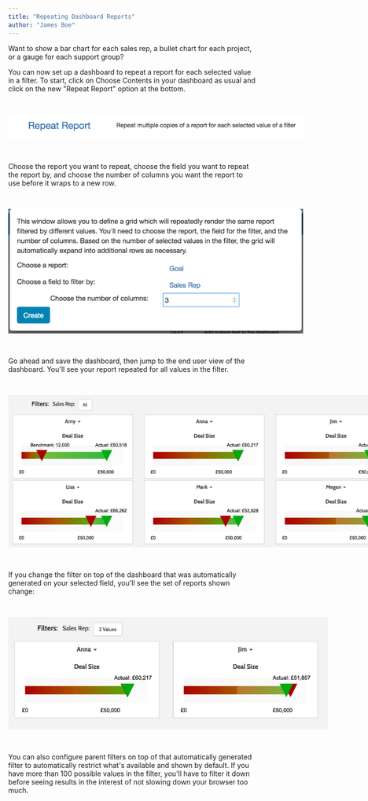 ```yaml
---
title: "Repeating Dashboard Reports"
author: "James Boe"
---
```


Want to show a bar chart for each sales rep, a bullet chart for each project, or a gauge for each support group?<!--more-->

You can now set up a dashboard to repeat a report for each selected value in a filter. To start, click on Choose Contents in your dashboard as usual and click on the new "Repeat Report" option at the bottom.

<img style="max-width:600px;margin-top:30px;margin-bottom:30px" src="/images/selecting_repeater.png" alt="Selecting Repeat Report" class="img img-responsive"/>

Choose the report you want to repeat, choose the field you want to repeat the report by, and choose the number of columns you want the report to use before it wraps to a new row.

<img style="max-width:600px;margin-top:30px;margin-bottom:30px" src="/images/configuring_repeater.png" alt="Configuring Repeat Report" class="img img-responsive"/>

Go ahead and save the dashboard, then jump to the end user view of the dashboard. You'll see your report repeated for all values in the filter.

<img style="max-width:800px;margin-top:30px;margin-bottom:30px" src="/images/example_repeater.png" alt="Repeat Report Example" class="img img-responsive"/>

If you change the filter on top of the dashboard that was automatically generated on your selected field, you'll see the set of reports shown change:

<img style="max-width:650px;margin-top:30px;margin-bottom:30px" src="/images/filtered_repeater.png" alt="Filtered Repeat Report Example" class="img img-responsive"/>

You can also configure parent filters on top of that automatically generated filter to automatically restrict what's available and shown by default. If you have more than 100 possible values in the filter, you'll have to filter it down before seeing results in the interest of not slowing down your browser too much.